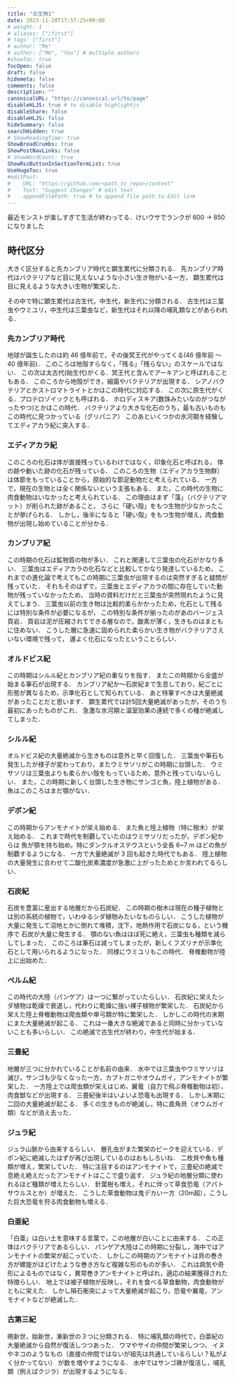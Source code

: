 ```yaml
---
title: "古生物1"
date: 2023-11-20T17:57:25+09:00
# weight: 1
# aliases: ["/first"]
# tags: ["first"]
# author: "Me"
# author: ["Me", "You"] # multiple authors
#showToc: true
TocOpen: false
draft: false
hidemeta: false
comments: false
description: ""
canonicalURL: "https://canonical.url/to/page"
disableHLJS: true # to disable highlightjs
disableShare: false
disableHLJS: false
hideSummary: false
searchHidden: true
# ShowReadingTime: true
ShowBreadCrumbs: true
ShowPostNavLinks: false
# ShowWordCount: true
ShowRssButtonInSectionTermList: true
UseHugoToc: true
#editPost:
#    URL: "https://github.com/<path_to_repo>/content"
#    Text: "Suggest Changes" # edit text
#    appendFilePath: true # to append file path to Edit link
---
```


最近モンストが楽しすぎて生活が終わってる．けいウサでランクが 600 -> 850 になりました

## 時代区分

大きく区分すると先カンブリア時代と顕生累代に分類される．
先カンブリア時代はバクテリアなど目に見えないような小さい生き物がいる一方，
顕生累代は目に見えるような大きい生物が繁栄した．

その中で特に顕生累代は古生代，中生代，新生代に分類される．
古生代は三葉虫やウミユリ，中生代は三葉虫など，新生代はそれ以降の哺乳類などがあらわれる．

### 先カンブリア時代

地球が誕生したのは約 46 億年前で，その後冥王代がやってくる(46 億年前 ～ 40 億年前)．
このころは地殻すらなく，「残る」「残らない」のスケールではない．
この次は太古代(始生代)がくる．冥王代と含んでアーキアンと呼ばれることもある．
このころから地殻ができ，細菌やバクテリアが出現する．
シアノバクテリアとかストロマトライトとかはこの時代に対応する．
この次に原生代がくる．プロテロゾイックとも呼ばれる．
ホロディスキア(数珠みたいなのがつながったやつ)とかはこの時代．
バクテリアより大きな化石のうち，最も古いものもこの時代に見つかっている（グリパニア）
このあといくつかの氷河期を経験してエディアカラ紀に突入する．

### エディアカラ紀

このころの化石は体が直接残っているわけではなく，印象化石と呼ばれる，
体の跡や動いた跡の化石が残っている．
このころの生物（エディアカラ生物群）は体節をもっていることから，原始的な節足動物だと考えられている．
一方で，現在の生物とは全く関係ないという主張もある．
また，この時代の生物に肉食動物はいなかったと考えられている．
この理由はまず「藻」（バクテリアマット）が削られた跡があること，
さらに「硬い殻」をもつ生物が少なかったことが挙げられる．
しかし，後半になると「硬い殻」をもつ生物が増え，肉食動物が出現し始めていることが分かる．

### カンブリア紀

この時期の化石は鉱物質の物が多い．
これと関連して三葉虫の化石がかなり多い．
三葉虫はエディアカラの化石などと比較してかなり発達しているため，
これまでの進化論で考えてもこの時期に三葉虫が出現するのは突然すぎると疑問が残っていた．
それもそのはずで，三葉虫とエディアカラの間に存在していた動物が残っていなかったため，
当時の資料だけだと三葉虫が突然現れたように見えてしまう．
三葉虫以前の生き物は比較的柔らかかったため，化石として残るには特別な条件が必要になるが，
この特別な条件が揃ったのがあのバージェス頁岩．
頁岩は泥が圧縮されてできる層なので，酸素が薄く，生きものはまともに住めない．
こうした層に急速に固められた柔らかい生き物がバクテリアさえいない環境で残って，
運よく化石になったということらしい．

### オルドビス紀

この時期はシルル紀とカンブリア紀の重なりを指す．
またこの時期から全盛が始まる筆石が出現する．
カンブリア紀か～石炭紀まで生息しており，紀ごとに形態が異なるため，示準化石として知られている．
あと特筆すべきは大量絶滅があったことだと思います．
顕生累代では計5回大量絶滅があったが，そのうち最初にあったものがこれ．
急激な氷河期と温室効果の連続で多くの種が絶滅してしまった．

### シルル紀

オルドビス紀の大量絶滅から生きものは意外と早く回復した．
三葉虫や筆石も発生したが様子が変わっており，またウミサソリがこの時期に台頭した．
ウミサソリは三葉虫よりも柔らかい殻をもっているため，意外と残っていないらしい．
また，この時期に新しく台頭した生き物にサンゴと魚，陸上植物がある．
魚はこのころはまだ顎がない．

### デボン紀

この時期からアンモナイトが栄え始める．
また魚と陸上植物（特に樹木）が栄え始める．
これまで時代を制覇していたのはウミサソリだったが，デボン紀からは
魚が顎を持ち始め，特にダンクルオステウスという全長 6~7 m ほどの魚が制覇するようになる．
一方で大量絶滅が 3 回も起きた時代でもある．
陸上植物の大量発生に合わせて二酸化炭素濃度が急激に上がったためとか言われてるらしい．

### 石炭紀

石炭を豊富に産出する地層だから石炭紀．
この時期の樹木は現在の種子植物とは別の系統の植物で，いわゆるシダ植物みたいなものらしい．
こうした植物が大量に発生して沼地とかに倒れて堆積，沈下，地熱作用で石炭になる，という機序で
石炭が大量に発生する．
顎のない魚はほぼ死に絶え，三葉虫も種類を減らしてしまった．
このころは筆石は減ってしまったが，新しくフズリナが示準化石として用いられるようになった．
同様にウミユリもこの時代．
脊椎動物が陸上に出始めた．

### ペルム紀

この時代の大陸（パンゲア）は一つに繋がっていたらしい．
石炭紀に栄えたシダ植物は乾燥で衰退し，代わりに乾燥に強い裸子植物が繁栄した．
石炭紀から栄えた陸上脊椎動物は爬虫類や単弓類が特に繁栄した．
しかしこの時代の末期にまた大量絶滅が起こる．
これは一番大きな絶滅であると同時に分かっていないことも多いらしい．
この絶滅で古生代が終わり，中生代が始まる．

### 三畳紀

地層が三つに分かれていることが名前の由来．
水中では三葉虫やウミサソリは滅び，サンゴも少なくなった一方，カブトガニやオウムガイ，アンモナイトが繁栄した．
一方陸上では爬虫類が栄えはじめ，翼竜（自力で飛ぶ脊椎動物は初），肉食獣などが出現する．
三畳紀後半はいよいよ恐竜も出現する．
しかし末期に二回の大量絶滅が起こる．
多くの生きものが絶滅し，特に直角貝（オウムガイ類）などが消え去った．

### ジュラ紀

ジュラ山脈から由来するらしい．
層孔虫がまた繁栄のピークを迎えている．デボン紀に絶滅したはずが再び出現しているのはおもしろいね．
二枚貝や魚も種類が増え，繁栄していた．
特に注目するのはアンモナイトで，三畳紀の絶滅で息絶え絶えだったアンモナイトはここで盛り返す．
ジュラ紀の地層分類に使われるほど種類が増えたらしい．
針葉樹も増え，それに伴って草食恐竜（アパトサウルスとか）が増えた．
こうした草食動物は鬼デカい一方（20m超），こうした巨大恐竜を狩る肉食動物も増える．

### 白亜紀

「白亜」は白い土を意味する言葉で，この地層が白いことに由来する．
この正体はバクテリアであるらしい．
パンゲア大陸はこの時期に分裂し，海中ではアンモナイトの繁栄が起こっていた．
しかしこの時期のアンモナイトは貝の巻き方が螺旋がほどけたような巻き方など複雑な形のものが多い．
これは病気や奇形によるものではなく，異常巻きアンモナイトと呼ばれ，適応の結果獲得された特徴らしい．
地上では被子植物が反映し，それを食べる草食動物，肉食動物がともに栄えた．
しかし隕石衝突によって大量絶滅が起こり，恐竜や翼竜，アンモナイトなどが絶滅した．

### 古第三紀

暁新世，始新世，漸新世の３つに分類される．
特に哺乳類の時代で，白亜紀の大量絶滅から自然が復活しつつあった．
ウマやサイの仲間が繁栄しつつ，
イヌやネコのようなもの（直接の仲間ではないが祖先は共通しているらしい？私がよく分かってない）
が数を増やすようになる．
水中ではサンゴ礁が復活し，哺乳類（例えばクジラ）が出現するようになる．
